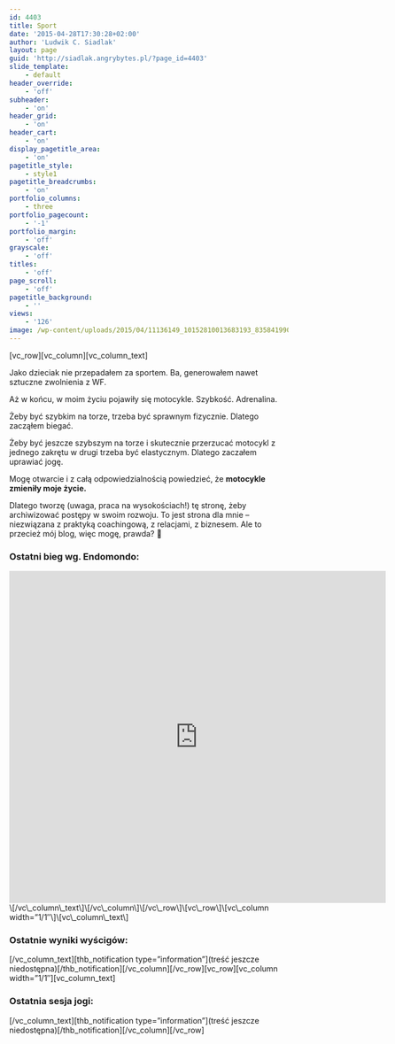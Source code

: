 ```yaml
---
id: 4403
title: Sport
date: '2015-04-28T17:30:28+02:00'
author: 'Ludwik C. Siadlak'
layout: page
guid: 'http://siadlak.angrybytes.pl/?page_id=4403'
slide_template:
    - default
header_override:
    - 'off'
subheader:
    - 'on'
header_grid:
    - 'on'
header_cart:
    - 'on'
display_pagetitle_area:
    - 'on'
pagetitle_style:
    - style1
pagetitle_breadcrumbs:
    - 'on'
portfolio_columns:
    - three
portfolio_pagecount:
    - '-1'
portfolio_margin:
    - 'off'
grayscale:
    - 'off'
titles:
    - 'off'
page_scroll:
    - 'off'
pagetitle_background:
    - ''
views:
    - '126'
image: /wp-content/uploads/2015/04/11136149_10152810013683193_8358419907417401395_o-1-1.jpg
---
```


\[vc\_row\]\[vc\_column\]\[vc\_column\_text\]

Jako dzieciak nie przepadałem za sportem. Ba, generowałem nawet sztuczne zwolnienia z WF.

Aż w końcu, w moim życiu pojawiły się motocykle. Szybkość. Adrenalina.

Żeby być szybkim na torze, trzeba być sprawnym fizycznie. Dlatego zacząłem biegać.

Żeby być jeszcze szybszym na torze i skutecznie przerzucać motocykl z jednego zakrętu w drugi trzeba być elastycznym. Dlatego zaczałem uprawiać jogę.

Mogę otwarcie i z całą odpowiedzialnością powiedzieć, że **motocykle zmieniły moje życie.**

Dlatego tworzę (uwaga, praca na wysokościach!) tę stronę, żeby archiwizować postępy w swoim rozwoju. To jest strona dla mnie – niezwiązana z praktyką coachingową, z relacjami, z biznesem. Ale to przecież mój blog, więc mogę, prawda? 🙂

### Ostatni bieg wg. Endomondo:

<div style="text-align: center; width: 100%; background-color: #f8f8f8;"><iframe frameborder="0" height="600" loading="lazy" scrolling="no" src="https://www.endomondo.com/embed/workouts?userId=5257882&width=680&height=600" width="680"></iframe></div>\[/vc\_column\_text\]\[/vc\_column\]\[/vc\_row\]\[vc\_row\]\[vc\_column width=”1/1″\]\[vc\_column\_text\]

### Ostatnie wyniki wyścigów:


\[/vc\_column\_text\]\[thb\_notification type=”information”\](treść jeszcze niedostępna)\[/thb\_notification\]\[/vc\_column\]\[/vc\_row\]\[vc\_row\]\[vc\_column width=”1/1″\]\[vc\_column\_text\]

### Ostatnia sesja jogi:

\[/vc\_column\_text\]\[thb\_notification type=”information”\](treść jeszcze niedostępna)\[/thb\_notification\]\[/vc\_column\]\[/vc\_row\]